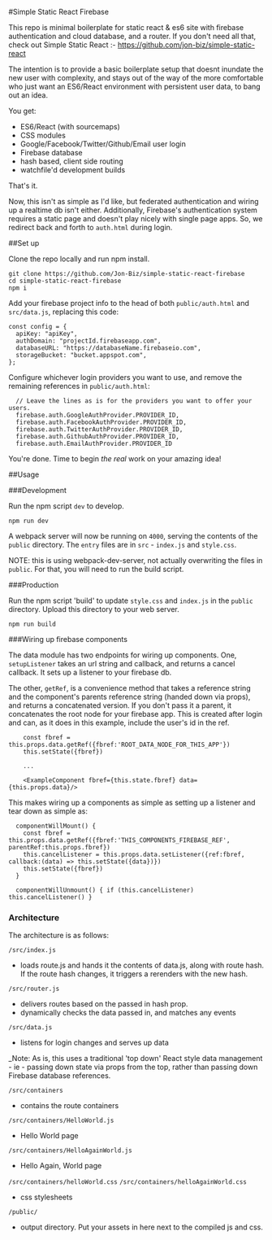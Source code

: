 #Simple Static React Firebase

This repo is minimal boilerplate for static react & es6 site with firebase authentication and cloud database, and a router. If you don't need all that, check out Simple Static React :- https://github.com/jon-biz/simple-static-react

The intention is to provide a basic boilerplate setup that doesnt inundate the new user with complexity, and stays out of the way of the more comfortable who just want an ES6/React environment with persistent user data, to bang out an idea.

You get:
- ES6/React (with sourcemaps)
- CSS modules
- Google/Facebook/Twitter/Github/Email user login
- Firebase database
- hash based, client side routing
- watchfile'd development builds

That's it.

Now, this isn't as simple as I'd like, but federated authentication and wiring up a realtime db isn't either. Additionally, Firebase's authentication system requires a static page and doesn't play nicely with single page apps. So, we redirect back and forth to  `auth.html` during login.

##Set up

Clone the repo locally and run npm install.

```
git clone https://github.com/Jon-Biz/simple-static-react-firebase
cd simple-static-react-firebase
npm i
```

Add your firebase project info to the head of both `public/auth.html` and `src/data.js`, replacing this code:

```
const config = {
  apiKey: "apiKey",
  authDomain: "projectId.firebaseapp.com",
  databaseURL: "https://databaseName.firebaseio.com",
  storageBucket: "bucket.appspot.com",
};
```

Configure whichever login providers you want to use, and remove the remaining references in `public/auth.html`:

```
  // Leave the lines as is for the providers you want to offer your users.
  firebase.auth.GoogleAuthProvider.PROVIDER_ID,
  firebase.auth.FacebookAuthProvider.PROVIDER_ID,
  firebase.auth.TwitterAuthProvider.PROVIDER_ID,
  firebase.auth.GithubAuthProvider.PROVIDER_ID,
  firebase.auth.EmailAuthProvider.PROVIDER_ID
```

You're done. Time to begin _the real_ work on your amazing idea!

##Usage

###Development

Run the npm script `dev` to develop.

```
npm run dev
```

A webpack server will now be running on `4000`, serving the contents of the `public` directory. The `entry` files are in `src` - `index.js` and `style.css`.

NOTE: this is using webpack-dev-server, not actually overwriting the files in `public`. For that, you will need to run the build script.

###Production

Run the npm script 'build' to update `style.css` and `index.js` in the `public` directory. Upload this directory to your web server.

```
npm run build
```

###Wiring up firebase components

The data module has two endpoints for wiring up components. One, `setupListener` takes an url string and callback, and returns a cancel callback. It sets up a listener to your firebase db.

The other, `getRef`, is a convenience method that takes a reference string and the component's parents reference string (handed down via props), and returns a concatenated version. If you don't pass it a parent, it concatenates the root node for your firebase app. This is created after login and can, as it does in this example, include the user's id in the ref.

```
    const fbref = this.props.data.getRef({fbref:'ROOT_DATA_NODE_FOR_THIS_APP'})
    this.setState({fbref})

    ...

    <ExampleComponent fbref={this.state.fbref} data={this.props.data}/>

```

This makes wiring up a components as simple as setting up a listener and tear down as simple as:
```
  componentWillMount() {
    const fbref = this.props.data.getRef({fbref:'THIS_COMPONENTS_FIREBASE_REF', parentRef:this.props.fbref})
    this.cancelListener = this.props.data.setListener({ref:fbref, callback:(data) => this.setState({data})})
    this.setState({fbref})
  }

  componentWillUnmount() { if (this.cancelListener) this.cancelListener() }
```

### Architecture

The architecture is as follows:

`/src/index.js`
  * loads route.js and hands it the contents of data.js, along with route hash. If the route hash changes, it triggers a rerenders with the new hash.

`/src/router.js`
  * delivers routes based on the passed in hash prop.
  * dynamically checks the data passed in, and matches any events

`/src/data.js`
  * listens for login changes and serves up data

_Note: As is, this uses a traditional 'top down' React style data management - ie - passing down state via props from the top, rather than passing down Firebase database references.

`/src/containers`

  * contains the route containers

`/src/containers/HelloWorld.js`
  * Hello World page

`/src/containers/HelloAgainWorld.js`
  * Hello Again, World page

`/src/containers/helloWorld.css`
`/src/containers/helloAgainWorld.css`
  * css stylesheets

`/public/`
  * output directory. Put your assets in here next to the compiled js and css.
